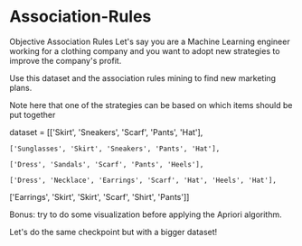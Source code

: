 # Association-Rules
Objective
Association Rules
Let's say you are a Machine Learning engineer working for a clothing company and you want to adopt new strategies to improve the company's profit.

Use this dataset and the association rules mining to find new marketing plans. 

Note here that one of the strategies can be based on which items should be put together

dataset = [['Skirt', 'Sneakers', 'Scarf', 'Pants', 'Hat'],

    ['Sunglasses', 'Skirt', 'Sneakers', 'Pants', 'Hat'],

    ['Dress', 'Sandals', 'Scarf', 'Pants', 'Heels'],

    ['Dress', 'Necklace', 'Earrings', 'Scarf', 'Hat', 'Heels', 'Hat'],

   ['Earrings', 'Skirt', 'Skirt', 'Scarf', 'Shirt', 'Pants']]

Bonus: try to do some visualization before applying the Apriori algorithm.

Let's do the same checkpoint but with a bigger dataset!
